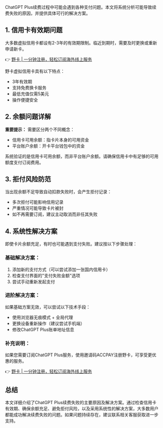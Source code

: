 ChatGPT Plus续费过程中可能会遇到各种支付问题。本文将系统分析可能导致续费失败的原因，并提供具体可行的解决方案。

## 1. 信用卡有效期问题

大多数虚拟信用卡都设有2-3年的有效期限制。临近到期时，需要及时更换或重新申请新卡。

👉 [野卡 | 一分钟注册，轻松订阅海外线上服务](https://bit.ly/bewildcard)

野卡虚拟信用卡具有以下特点：
- 3年有效期
- 支持免费换卡服务
- 最低充值仅需5美元
- 操作便捷安全

## 2. 余额问题详解

**重要提示：** 需要区分两个不同概念：
- 信用卡可用余额：指卡片本身的可用资金
- 平台账户余额：开卡平台钱包中的资金

系统验证的是信用卡可用余额，而非平台账户余额。请确保信用卡中有足够的可用额度支付订阅费用。

## 3. 拒付风险防范

当出现余额不足导致自动扣款失败时，会产生拒付记录：
- 多次拒付可能影响信用记录
- 严重情况可能导致卡片被封
- 如不再需要订阅，建议主动取消而非任其失败

## 4. 系统性解决方案

即使卡片余额充足，有时也可能遇到支付失败。建议按以下步骤处理：

### 基础解决方案：
1. 添加新的支付方式（可以尝试添加一张国内信用卡）
2. 检查支付界面的"支付失败金额"选项
3. 尝试手动重新发起支付

### 进阶解决方案：
如果基础方案无效，可以尝试以下技术手段：
- 使用浏览器无痕模式 + 全局代理
- 更换设备重新操作（建议尝试手机端）
- 修改ChatGPT Plus账单地址信息

### 补充说明：
如果您需要订阅ChatGPT Plus服务，使用邀请码ACCPAY注册野卡，可享受更优惠的服务。

👉 [野卡 | 一分钟注册，轻松订阅海外线上服务](https://bit.ly/bewildcard)

## 总结

本文详细介绍了ChatGPT Plus续费失败的主要原因及解决方案。通过检查信用卡有效期、确保余额充足、避免拒付风险，以及采用系统性的解决方案，大多数用户都能成功解决续费失败的问题。如果问题持续存在，建议联系相关客服获取进一步支持。